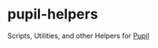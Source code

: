 # pupil-helpers
Scripts, Utilities, and other Helpers for [Pupil](https://github.com/pupil-labs/pupil)

